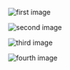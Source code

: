 ![first image](assets/1.jpeg)

![second image](assets/2.jpeg)

![third image](assets/3.jpeg)

![fourth image](assets/4.jpeg)